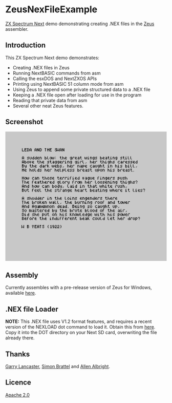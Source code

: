 # ZeusNexFileExample
[ZX Spectrum Next](https://www.specnext.com/) demo demonstrating creating .NEX files in the [Zeus](http://www.desdes.com/products/oldfiles/) assembler.

## Introduction
This ZX Spectrum Next demo demonstrates:
* Creating .NEX files in Zeus  
* Running NextBASIC commands from asm
* Calling the esxDOS and NextZXOS APIs  
* Printing using NextBASIC 51 column mode from asm  
* Using Zeus to append some private structured data to a .NEX file  
* Keeping a .NEX file open after loading for use in the program  
* Reading that private data from asm  
* Several other neat Zeus features.

## Screenshot
![Screenshot](https://github.com/Threetwosevensixseven/ZeusNexFileExample/raw/master/nexdemo.png)

## Assembly
Currently assembles with a pre-release version of Zeus for Windows, available [here](http://www.desdes.com/products/oldfiles/zeustest.exe).

## .NEX file Loader
**NOTE:** This .NEX file uses V1.2 format features, and requires a recent version of the NEXLOAD dot command to load it.
Obtain this from [here](https://gitlab.com/thesmog358/tbblue/raw/master/dot/NEXLOAD?inline=false). Copy it into
the DOT directory on your Next SD card, overwriting the file already there.

## Thanks
[Garry Lancaster](http://www.worldofspectrum.org/zxplus3e/), [Simon Brattel](http://www.desdes.com/) and [Allen Albright](https://github.com/z88dk/z88dk/wiki).

## Licence
[Apache 2.0](https://github.com/Threetwosevensixseven/ZeusNexFileExample/blob/master/LICENSE)
